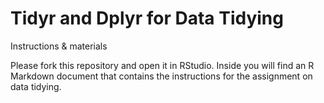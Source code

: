 # Tidyr and Dplyr for Data Tidying
Instructions &amp; materials

Please fork this repository and open it in RStudio. Inside you will find an R Markdown document that contains the instructions for the assignment on data tidying. 
